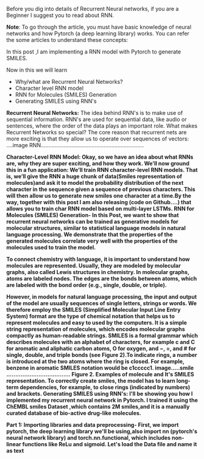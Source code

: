 
Before you dig into details of Recurrent Neural networks, if you are a Beginner I suggest you to read about RNN.

<b>Note</b>: To go through the article, you must have basic knowledge of neural networks and how Pytorch (a deep learning library) works. You can refer the some articles to understand these concepts:

In this post ,I am implementing a RNN model with Pytorch to generate SMILES.

Now in this we will learn 
<ul>
<li> Why/what are Recurrent Neural Networks?</li>
<li> Character level RNN model</li>
<li> RNN for Molecules (SMILES) Generation </li>
<li> Generating SMILES using RNN's</li>
</ul>
<b>Recurrent Neural Networks:</b> The idea behind RNN's is to make use of sequential information. RNN's are used for sequential data, like audio or sentences, where the order of the data plays an important role.
What makes Recurrent Networks so special? The core reason that recurrent nets are more exciting is that they allow us to operate over sequences of vectors:
....image RNN...................................................................

<b>Character-Level RNN Model:<b> Okay, so we have an idea about what RNNs are, why they are super exciting, and how they work. We’ll now ground this in a fun application: We’ll train RNN character-level RNN models. That is, we’ll give the RNN a huge chunk of data(Smiles representation of molecules)and ask it to model the probability distribution of the next character in the sequence given a sequence of previous characters. This will then allow us to generate new smiles one character at a time.By the way, together with this post I am also releasing (code on Github….) that allows you to train char RNN model based on multi-layer LSTMs.
 <b>RNN for Molecules (SMILES) Generation-<b> In this Post, we want to show that recurrent neural networks can be trained as generative models for molecular structures, similar to statistical language models in natural language processing. We demonstrate that the properties of the generated molecules correlate very well with the properties of the molecules used to train the model.
  
  To connect chemistry with language, it is important to understand how molecules are represented. Usually, they are modeled by molecular graphs, also called Lewis structures in chemistry. In molecular graphs, atoms are labeled nodes. The edges are the bonds between atoms, which are labeled with the bond order (e.g., single, double, or triple).

However, in models for natural language processing, the input and output of the model are usually sequences of single letters, strings or words. We therefore employ the <b>SMILES<b> (<b>S<b>implified Molecular Input Line Entry System) format are the type of chemical notation that helps us to represent molecules and easy to used by the computers. It is a simple string representation of molecules, which encodes molecular graphs compactly as human-readable strings. SMILES is a formal grammar which describes molecules with an alphabet of characters, for example c and C for aromatic and aliphatic carbon atoms, O for oxygen, and −, =, and # for single, double, and triple bonds (see Figure 2).To indicate rings, a number is introduced at the two atoms where the ring is closed. For example, benzene in aromatic SMILES notation would be c1ccccc1.
                    image.....smile ....................................
      Figure 2. Examples of molecule and It's SMILES representation. To correctly create smiles, the model has to learn long-term                                  dependencies, for example, to close rings (indicated by numbers) and brackets.
 <b>Generating SMILES using RNN's:<b> I'll be showing you how I implemented my recurrent neural network in Pytorch. I trained it using the ChEMBL smiles Dataset ,which contains 2M smiles,and it is a manually curated database of bio-active drug-like molecules.
  
  <b> Part 1: Importing libraries and data preprocessing-<b>
       First, we import pytorch, the deep learning library we'll be using,also import nn (pytorch's neural network library) and                        torch.nn.functional, which includes non-linear functions like ReLu and sigmoid.
     Let's load the Data file and name it as text
          
